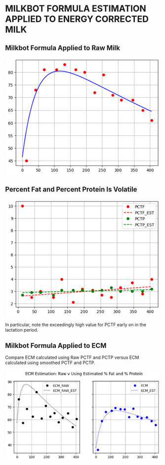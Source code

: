 # MILKBOT FORMULA ESTIMATION APPLIED TO ENERGY CORRECTED MILK

## Milkbot Formula Applied to Raw Milk

![Raw Milk v DIM](./docs/milk_by_dim.png)

## Percent Fat and Percent Protein Is Volatile

![PCTF and PCTP v DIM](./docs/pctf_pctp_by_dim.png)

In particular, note the exceedingly high value for PCTF early on in the lactation period.

## Milkbot Formula Applied to ECM

Compare ECM calculated using Raw PCTF and PCTP versus ECM calculated using smoothed PCTF and PCTP.

![ECM v DIM](./docs/ecm_raw_by_dim.png)
